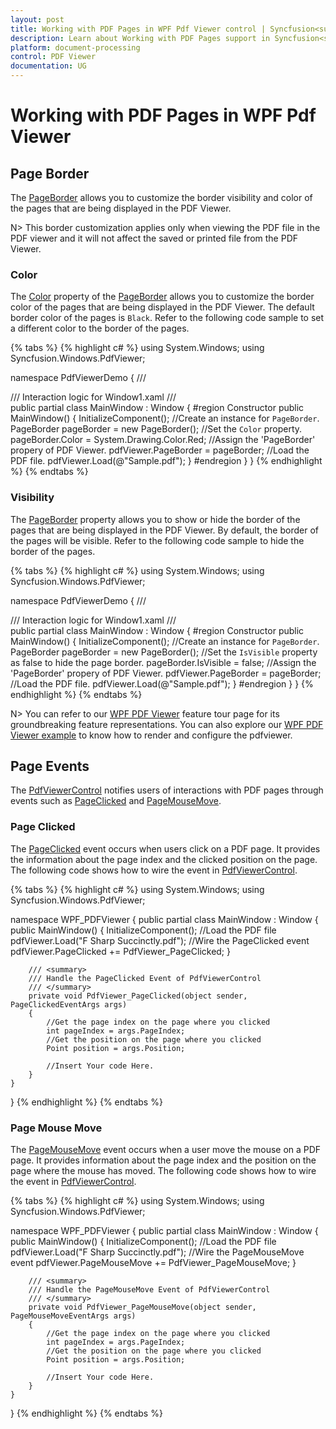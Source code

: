 ```yaml
---
layout: post
title: Working with PDF Pages in WPF Pdf Viewer control | Syncfusion<sup>&reg;</sup>;
description: Learn about Working with PDF Pages support in Syncfusion<sup>&reg;</sup>; Essential Studio&reg; WPF Pdf Viewer control, its elements and more.
platform: document-processing
control: PDF Viewer
documentation: UG
---
```


# Working with PDF Pages in WPF Pdf Viewer

## Page Border

The [PageBorder](https://help.syncfusion.com/cr/wpf/Syncfusion.Windows.PdfViewer.PageBorder.html) allows you to customize the border visibility and color of the pages that are being displayed in the PDF Viewer.

N> This border customization applies only when viewing the PDF file in the PDF viewer and it will not affect the saved or printed file from the PDF Viewer.

### Color

The [Color](https://help.syncfusion.com/cr/wpf/Syncfusion.Windows.PdfViewer.PageBorder.html#Syncfusion_Windows_PdfViewer_PageBorder_Color) property of the [PageBorder](https://help.syncfusion.com/cr/wpf/Syncfusion.Windows.PdfViewer.PdfViewerControl.html#Syncfusion_Windows_PdfViewer_PdfViewerControl_PageBorder) allows you to customize the border color of the pages that are being displayed in the PDF Viewer. The default border color of the pages is `Black`. Refer to the following code sample to set a different color to the border of the pages.

{% tabs %}
{% highlight c# %}
using System.Windows;
using Syncfusion.Windows.PdfViewer;

namespace PdfViewerDemo
{
    /// <summary>
    /// Interaction logic for Window1.xaml
    /// </summary>
    public partial class MainWindow : Window
    {
        #region Constructor
        public MainWindow()
        {
            InitializeComponent();
            //Create an instance for `PageBorder`.
            PageBorder pageBorder = new PageBorder();
            //Set the `Color` property.
            pageBorder.Color = System.Drawing.Color.Red;
            //Assign the 'PageBorder' propery of PDF Viewer.
            pdfViewer.PageBorder = pageBorder;
            //Load the PDF file.
            pdfViewer.Load(@"Sample.pdf");
        }
        #endregion
    }
}
{% endhighlight %}
{% endtabs %}

### Visibility

The [PageBorder](https://help.syncfusion.com/cr/wpf/Syncfusion.Windows.PdfViewer.PdfViewerControl.html#Syncfusion_Windows_PdfViewer_PdfViewerControl_PageBorder) property allows you to show or hide the border of the pages that are being displayed in the PDF Viewer. By default, the border of the pages will be visible. Refer to the following code sample to hide the border of the pages.

{% tabs %}
{% highlight c# %}
using System.Windows;
using Syncfusion.Windows.PdfViewer;

namespace PdfViewerDemo
{
    /// <summary>
    /// Interaction logic for Window1.xaml
    /// </summary>
    public partial class MainWindow : Window
    {
        #region Constructor
        public MainWindow()
        {
            InitializeComponent();
            //Create an instance for `PageBorder`.
            PageBorder pageBorder = new PageBorder();
            //Set the `IsVisible` property as false to hide the page border.
            pageBorder.IsVisible = false;
            //Assign the 'PageBorder' propery of PDF Viewer.
            pdfViewer.PageBorder = pageBorder;
            //Load the PDF file.
            pdfViewer.Load(@"Sample.pdf");
        }
        #endregion
    }
}
{% endhighlight %}
{% endtabs %}


N> You can refer to our [WPF PDF Viewer](https://www.syncfusion.com/wpf-controls/pdf-viewer) feature tour page for its groundbreaking feature representations. You can also explore our [WPF PDF Viewer example](https://github.com/syncfusion/wpf-demos) to know how to render and configure the pdfviewer.

## Page Events
The [PdfViewerControl](https://help.syncfusion.com/cr/wpf/Syncfusion.Windows.PdfViewer.PdfViewerControl.html) notifies users of interactions with PDF pages through events such as [PageClicked](https://help.syncfusion.com/cr/wpf/Syncfusion.Windows.PdfViewer.PdfViewerControl.html#Syncfusion_Windows_PdfViewer_PdfViewerControl_PageClicked) and [PageMouseMove](https://help.syncfusion.com/cr/wpf/Syncfusion.Windows.PdfViewer.PdfViewerControl.html#Syncfusion_Windows_PdfViewer_PdfViewerControl_PageMouseMove).

### Page Clicked
The [PageClicked](https://help.syncfusion.com/cr/wpf/Syncfusion.Windows.PdfViewer.PdfViewerControl.html#Syncfusion_Windows_PdfViewer_PdfViewerControl_PageClicked) event occurs when users click on a PDF page. It provides the information about the page index and the clicked position on the page. The following code shows how to wire the event in [PdfViewerControl](https://help.syncfusion.com/cr/wpf/Syncfusion.Windows.PdfViewer.PdfViewerControl.html).

{% tabs %}
{% highlight c# %}
using System.Windows;
using Syncfusion.Windows.PdfViewer;

namespace WPF_PDFViewer
{
    public partial class MainWindow : Window
    {
        public MainWindow()
        {
            InitializeComponent();
            //Load the PDF file
            pdfViewer.Load("F Sharp Succinctly.pdf");
            //Wire the PageClicked event
            pdfViewer.PageClicked += PdfViewer_PageClicked;
        }

        /// <summary>
        /// Handle the PageClicked Event of PdfViewerControl
        /// </summary>
        private void PdfViewer_PageClicked(object sender, PageClickedEventArgs args)
        {
            //Get the page index on the page where you clicked
            int pageIndex = args.PageIndex;
            //Get the position on the page where you clicked
            Point position = args.Position;

            //Insert Your code Here.
        }
    }
}
{% endhighlight %}
{% endtabs %}

### Page Mouse Move
The [PageMouseMove](https://help.syncfusion.com/cr/wpf/Syncfusion.Windows.PdfViewer.PdfViewerControl.html#Syncfusion_Windows_PdfViewer_PdfViewerControl_PageMouseMove) event occurs when a user move the mouse on a PDF page. It provides information about the page index and the position on the page where the mouse has moved. The following code shows how to wire the event in [PdfViewerControl](https://help.syncfusion.com/cr/wpf/Syncfusion.Windows.PdfViewer.PdfViewerControl.html).

{% tabs %}
{% highlight c# %}
using System.Windows;
using Syncfusion.Windows.PdfViewer;

namespace WPF_PDFViewer
{
    public partial class MainWindow : Window
    {
        public MainWindow()
        {
            InitializeComponent();
            //Load the PDF file
            pdfViewer.Load("F Sharp Succinctly.pdf");
            //Wire the PageMouseMove event
            pdfViewer.PageMouseMove += PdfViewer_PageMouseMove;
        }

        /// <summary>
        /// Handle the PageMouseMove Event of PdfViewerControl
        /// </summary>
        private void PdfViewer_PageMouseMove(object sender, PageMouseMoveEventArgs args)
        {
            //Get the page index on the page where you clicked
            int pageIndex = args.PageIndex;
            //Get the position on the page where you clicked
            Point position = args.Position;

            //Insert Your code Here.
        }
    }
}
{% endhighlight %}
{% endtabs %}